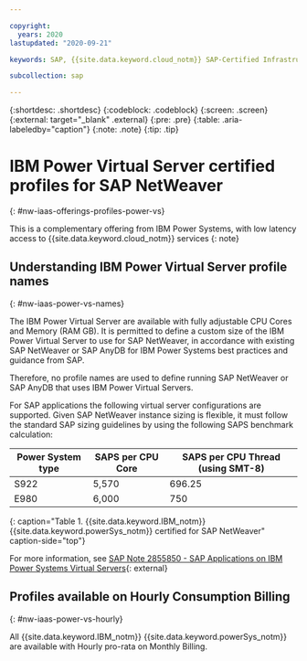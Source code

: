 ```yaml
---

copyright:
  years: 2020
lastupdated: "2020-09-21"

keywords: SAP, {{site.data.keyword.cloud_notm}} SAP-Certified Infrastructure, {{site.data.keyword.ibm_cloud_sap}}, SAP Workloads

subcollection: sap

---
```


{:shortdesc: .shortdesc}
{:codeblock: .codeblock}
{:screen: .screen}
{:external: target="_blank" .external}
{:pre: .pre}
{:table: .aria-labeledby="caption"}
{:note: .note}
{:tip: .tip}

# IBM Power Virtual Server certified profiles for SAP NetWeaver
{: #nw-iaas-offerings-profiles-power-vs}

This is a complementary offering from IBM Power Systems, with low latency access to {{site.data.keyword.cloud_notm}} services
{: note}

## Understanding IBM Power Virtual Server profile names
{: #nw-iaas-power-vs-names}

The IBM Power Virtual Server are available with fully adjustable CPU Cores and Memory (RAM GB). It is permitted to define a custom size of the IBM Power Virtual Server to use for SAP NetWeaver, in accordance with existing SAP NetWeaver or SAP AnyDB for IBM Power Systems best practices and guidance from SAP.

Therefore, no profile names are used to define running SAP NetWeaver or SAP AnyDB that uses IBM Power Virtual Servers.

For SAP applications the following virtual server configurations are supported. Given SAP NetWeaver instance sizing is flexible, it must follow the standard SAP sizing guidelines by using the following SAPS benchmark calculation:

| **Power System type** | **SAPS per CPU Core** | **SAPS per CPU Thread (using SMT-8)** |
| -- | -- | -- |
| S922 | 5,570 | 696.25 |
| E980 | 6,000 | 750 |
{: caption="Table 1. {{site.data.keyword.IBM_notm}} {{site.data.keyword.powerSys_notm}} certified for SAP NetWeaver" caption-side="top"}

For more information, see [SAP Note 2855850 - SAP Applications on IBM Power Systems Virtual Servers](https://launchpad.support.sap.com/#/notes/2855850){: external}


## Profiles available on Hourly Consumption Billing
{: #nw-iaas-power-vs-hourly}

All {{site.data.keyword.IBM_notm}} {{site.data.keyword.powerSys_notm}} are available with Hourly pro-rata on Monthly Billing.
